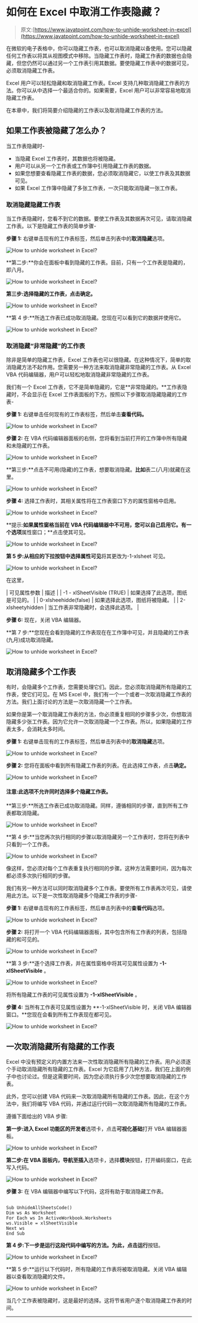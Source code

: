 # 如何在 Excel 中取消工作表隐藏？

> 原文:[https://www.javatpoint.com/how-to-unhide-worksheet-in-excel](https://www.javatpoint.com/how-to-unhide-worksheet-in-excel)

在微软的电子表格中，你可以隐藏工作表，也可以取消隐藏以备使用。您可以隐藏任何工作表以将其从视图模式中移除。当隐藏工作表时，隐藏工作表的数据也会隐藏，但您仍然可以通过另一个工作表引用其数据。要使隐藏工作表中的数据可见，必须取消隐藏工作表。

Excel 用户可以轻松隐藏和取消隐藏工作表。Excel 支持几种取消隐藏工作表的方法。你可以从中选择一个最适合你的。如果需要，Excel 用户可以非常容易地取消隐藏工作表。

在本章中，我们将简要介绍隐藏的工作表以及取消隐藏工作表的方法。

## 如果工作表被隐藏了怎么办？

当工作表隐藏时-

*   当隐藏 Excel 工作表时，其数据也将被隐藏。
*   用户可以从另一个工作表或工作簿中引用隐藏工作表的数据。
*   如果您想要查看隐藏工作表的数据，您必须取消隐藏它，以使工作表及其数据可见。
*   如果 Excel 工作簿中隐藏了多张工作表，一次只能取消隐藏一张工作表。

### 取消隐藏隐藏工作表

当工作表隐藏时，您看不到它的数据。要使工作表及其数据再次可见，请取消隐藏工作表。以下是隐藏工作表的简单步骤-

**步骤 1:** 右键单击现有的工作表标签，然后单击列表中的**取消隐藏**选项。

![How to unhide worksheet in Excel?](../Images/50a783fec6b6a2bdcd8f549f01d504a7.png)

**第二步:**你会在面板中看到隐藏的工作表。目前，只有一个工作表是隐藏的，即八月。

![How to unhide worksheet in Excel?](../Images/389df7c024d2e5c5e1b5ebc6a5d99e9b.png)

**第三步:**选择隐藏的工作表，点击**确定。**

![How to unhide worksheet in Excel?](../Images/2dc73f743e85d4459b1e0d0a2935a5f0.png)

**第 4 步:**所选工作表已成功取消隐藏。您现在可以看到它的数据并使用它。

![How to unhide worksheet in Excel?](../Images/5247696a690356a1b4906c59acb9705d.png)

### 取消隐藏“非常隐藏”的工作表

除非是简单的隐藏工作表，Excel 工作表也可以很隐藏。在这种情况下，简单的取消隐藏方法不起作用。您需要另一种方法来取消隐藏非常隐藏的工作表。从 Excel VBA 代码编辑器，用户可以轻松地取消隐藏非常隐藏的工作表。

我们有一个 Excel 工作表，它不是简单隐藏的，它是**非常隐藏的。**工作表隐藏时，不会显示在 Excel 工作表面板的下方。按照以下步骤取消隐藏隐藏的工作表-

**步骤 1:** 右键单击任何现有的工作表标签，然后单击**查看代码。**

![How to unhide worksheet in Excel?](../Images/da0013a2489374e24b2edac887ba72ab.png)

**步骤 2:** 在 VBA 代码编辑器面板的右侧，您将看到当前打开的工作簿中所有隐藏和未隐藏的工作表。

![How to unhide worksheet in Excel?](../Images/ee1cb391c35237debbbb62d519012fe3.png)

**第三步:**点击不可用(隐藏)的工作表，想要取消隐藏。**比如**表二(八月)就藏在这里。

![How to unhide worksheet in Excel?](../Images/8e634573073596e4ee373f2b54264859.png)

**步骤 4:** 选择工作表时，其相关属性将在工作表窗口下方的属性窗格中启用。

![How to unhide worksheet in Excel?](../Images/e034be1ec273e5a6fc290945165d33e3.png)

**提示:**如果属性窗格当前在 VBA 代码编辑器中不可用，您可以自己启用它。有一个选项**属性窗口；**点击使其可见。

![How to unhide worksheet in Excel?](../Images/3c450838968bf8012180b5b87e626c4f.png)

**第 5 步:**从相应的下拉按钮中选择属性**可见**将其更改为-1-xlsheet 可见。

![How to unhide worksheet in Excel?](../Images/c82d0cd69b46aa7a144276ba1bb62f70.png)

在这里，

| 可见属性参数 | 描述 |
| -1 - xlSheetVisible (TRUE) | 如果选择了此选项，图纸是可见的。 |
| 0-xlsheehidde(false) | 如果选择此选项，图纸将被隐藏。 |
| 2-xlsheetyhidden | 当工作表非常隐藏时，会选择此选项。 |

**步骤 6:** 现在，关闭 VBA 编辑器。

**第 7 步:**您现在会看到隐藏的工作表现在在工作簿中可见，并且隐藏的工作表(九月)成功取消隐藏。

![How to unhide worksheet in Excel?](../Images/958232fd8aec83896eea66be4359e413.png)

## 取消隐藏多个工作表

有时，会隐藏多个工作表，您需要处理它们。因此，您必须取消隐藏所有隐藏的工作表，使它们可见。在 MS Excel 中，我们有一个一个或者一次取消隐藏工作表的方法。我们上面讨论的方法是一次取消隐藏一个工作表。

如果你是第一个取消隐藏工作表的方法，你必须重复相同的步骤多少次，你想取消隐藏多少张工作表。因为它允许一次取消隐藏一个工作表。所以，如果隐藏的工作表太多，会消耗太多时间。

**步骤 1:** 右键单击现有的工作表标签，然后单击列表中的**取消隐藏**选项。

![How to unhide worksheet in Excel?](../Images/57878e0ac29c5a11be8d9f43742c4cff.png)

**步骤 2:** 您将在面板中看到所有隐藏工作表的列表。在此选择工作表，点击**确定。**

![How to unhide worksheet in Excel?](../Images/d9b6010bc12e083bfb577215b685311a.png)

#### 注意:此选项不允许同时选择多个隐藏工作表。

**第三步:**所选工作表已成功取消隐藏。同样，遵循相同的步骤，直到所有工作表都取消隐藏。

![How to unhide worksheet in Excel?](../Images/b7448d34e25d293b78666d59b9cc273d.png)

**第 4 步:**当您再次执行相同的步骤以取消隐藏另一个工作表时，您将在列表中只看到一个工作表。

![How to unhide worksheet in Excel?](../Images/349ae4a10c96fa4598b079f76279428f.png)

像这样，您必须对每个工作表重复执行相同的步骤。这种方法需要时间，因为每次都必须多次执行相同的步骤。

我们有另一种方法可以同时取消隐藏多个工作表。要使所有工作表再次可见，请使用此方法。以下是一次性取消隐藏多个隐藏工作表的步骤-

**步骤 1:** 右键单击现有的工作表标签，然后单击列表中的**查看代码**选项。

![How to unhide worksheet in Excel?](../Images/ea3e0d39c511f07f224a32ac062288d5.png)

**步骤 2:** 将打开一个 VBA 代码编辑器面板，其中包含所有工作表的列表，包括隐藏的和可见的。

![How to unhide worksheet in Excel?](../Images/ee1cb391c35237debbbb62d519012fe3.png)

**第 3 步:**逐个选择工作表，并在属性窗格中将其可见属性设置为 **-1-xlSheetVisible** 。

![How to unhide worksheet in Excel?](../Images/c82d0cd69b46aa7a144276ba1bb62f70.png)

将所有隐藏工作表的可见属性设置为 **-1-xlSheetVisible** 。

**步骤 4:** 当所有工作表可见属性设置为 **-1-xlSheetVisible 时，关闭 VBA 编辑器窗口。**您现在会看到所有工作表现在都可见。

![How to unhide worksheet in Excel?](../Images/a8c381cc4117aa67182e4fcce86e5b2e.png)

## 一次取消隐藏所有隐藏的工作表

Excel 中没有预定义的内置方法来一次性取消隐藏所有隐藏的工作表。用户必须逐个手动取消隐藏所有隐藏的工作表。Excel 为它启用了几种方法，我们在上面的例子中也讨论过。但是这需要时间，因为您必须执行多少次您想要取消隐藏的工作表。

此外，您可以创建 VBA 代码来一次取消隐藏所有隐藏的工作表。因此，在这个方法中，我们将编写 VBA 代码，并通过运行代码一次取消隐藏所有隐藏的工作表。

遵循下面给出的 VBA 步骤:

**第一步:**进入 Excel 功能区的**开发者**选项卡，点击**可视化基础**打开 VBA 编辑器面板。

![How to unhide worksheet in Excel?](../Images/db2cd266c42cab6317a4e3dec9fab465.png)

**第二步:**在 VBA 面板内，导航至**插入**选项卡，选择**模块**按钮，打开编码窗口，在此写入代码。

![How to unhide worksheet in Excel?](../Images/1da586d08d64a2f53af7d3773c4e92ec.png)

**步骤 3:** 在 VBA 编辑器中编写以下代码，这将有助于取消隐藏工作表。

```

Sub UnhideAllSheetsCode()
Dim ws As Worksheet
For Each ws In ActiveWorkbook.Worksheets
ws.Visible = xlSheetVisible
Next ws
End Sub

```

**第 4 步:**下一步是运行这段代码中编写的方法。为此，点击**运行**按钮。

![How to unhide worksheet in Excel?](../Images/62172eace9f59e80ca6ae0cc5d1c8641.png)

**第 5 步:**运行以下代码时，所有隐藏的工作表将被取消隐藏。关闭 VBA 编辑器以查看取消隐藏的文件。

![How to unhide worksheet in Excel?](../Images/07c0a056679f4a2eab33a7ae5c14a473.png)

当几个工作表被隐藏时，这是最好的选择。这将节省用户逐个取消隐藏工作表的时间。

* * *